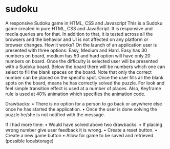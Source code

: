 # sudoku
A responsive Sudoku game in HTML, CSS and Javascript
This is a Sudoku game created in pure HTML, CSS and JavaScript.  It is responsive and media queries are for that. In addition to that, it is tested across all the browsers and the behavior and UI is not affected on any platform or browser changes.
How it works?
On the launch of an application user is presented with three options: Easy, Medium and Hard.  Easy has 30 numbers on board, medium has 50 and hard option will have only 20 numbers on board. Once the difficulty is selected user will be presented with a Sudoku board. Below the board there will be numbers which one can select to fill the blank spaces on the board. Note that only the correct number can be placed on the specific spot.  Once the user fills all the blank spots on the board, means he has correctly solved the puzzle.
For look and feel simple transition effect is used at a number of places.  Also, Keyframe rule is used at 40% animation which specifies the animation code.
 
 Drawbacks: 
•	There is no option for a person to go back or anywhere else once he has started the application.
•	Once the user is done solving the puzzle he/she is not notified with the message.

If I had more time: 
•	Would have solved above two drawbacks.
•	If placing wrong number give user feedback it is wrong.
•	Create a reset button.
•	Create a new game button
•	Allow for game to be saved and retrieved (possible localstorage)

